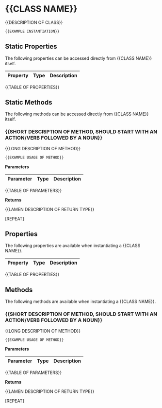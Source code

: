 # {{CLASS NAME}}

{{DESCRIPTION OF CLASS}}

```typescript
{{EXAMPLE INSTANTIATION}}
```

## Static Properties

The following properties can be accessed directly from {{CLASS NAME}} itself.

| Property | Type | Description |
|----------|------|-------------|
{{TABLE OF PROPERTIES}}

## Static Methods

The following methods can be accessed directly from {{CLASS NAME}} itself.

### {{SHORT DESCRIPTION OF METHOD, SHOULD START WITH AN ACTION/VERB FOLLOWED BY A NOUN}}

{{LONG DESCRIPTION OF METHOD}}

```typescript
{{EXAMPLE USAGE OF METHOD}}
```

**Parameters**

| Parameter | Type | Description |
|----------|------|-------------|
{{TABLE OF PARAMETERS}}

**Returns**

{{LAMEN DESCRIPTION OF RETURN TYPE}}

[REPEAT]

## Properties

The following properties are available when instantiating a {{CLASS NAME}}.

| Property | Type | Description |
|----------|------|-------------|
{{TABLE OF PROPERTIES}}

## Methods

The following methods are available when instantiating a {{CLASS NAME}}.

### {{SHORT DESCRIPTION OF METHOD, SHOULD START WITH AN ACTION/VERB FOLLOWED BY A NOUN}}

{{LONG DESCRIPTION OF METHOD}}

```typescript
{{EXAMPLE USAGE OF METHOD}}
```

**Parameters**

| Parameter | Type | Description |
|----------|------|-------------|
{{TABLE OF PARAMETERS}}

**Returns**

{{LAMEN DESCRIPTION OF RETURN TYPE}}

[REPEAT]

